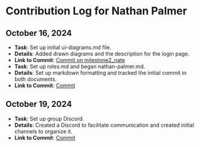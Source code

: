 # Contribution Log for Nathan Palmer

## October 16, 2024

- **Task**: Set up initial ui-diagrams.md file.
- **Details**: Added drawn diagrams and the description for the login page.
- **Link to Commit**: [Commit on milestone2_nate](https://github.com/ankitgoyal0106/326-Group-Project/commit/ff52e96e34b388455afe70c56f6b6855e79accf7)
- **Task**: Set up roles.md and began nathan-palmer.md.
- **Details**: Set up markdown formatting and tracked the initial commit in both documents.
- **Link to Commit**: [Commit](https://github.com/ankitgoyal0106/Swap-Shop/commit/4f33dbd85974dea0ab2ceb710e1f3a86cf6e11fd)

## October 19, 2024

- **Task**: Set up group Discord.
- **Details**: Created a Discord to facilitate communication and created initial channels to organize it.
- **Link to Commit**: [Commit](Link)
